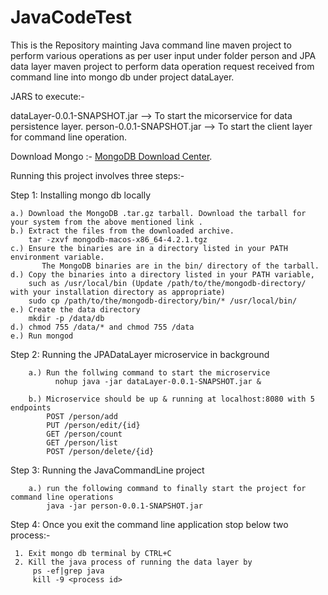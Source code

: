 # JavaCodeTest

This is the Repository mainting Java command line maven project to perform various operations as per user input under folder person and JPA data layer maven project to perform data operation request received from command line into mongo db under project dataLayer. 

JARS to execute:- 

dataLayer-0.0.1-SNAPSHOT.jar --> To start the micorservice for data persistence layer.
person-0.0.1-SNAPSHOT.jar  -->  To start the client layer for command line operation.

Download Mongo :- 
[MongoDB Download Center](https://www.mongodb.com/download-center/community?jmp=docs).

Running this project involves three steps:- 

Step 1: Installing mongo db locally

    a.) Download the MongoDB .tar.gz tarball. Download the tarball for your system from the above mentioned link .
    b.) Extract the files from the downloaded archive.
        tar -zxvf mongodb-macos-x86_64-4.2.1.tgz
    c.) Ensure the binaries are in a directory listed in your PATH environment variable.
           The MongoDB binaries are in the bin/ directory of the tarball. 
    d.) Copy the binaries into a directory listed in your PATH variable, 
        such as /usr/local/bin (Update /path/to/the/mongodb-directory/ with your installation directory as appropriate)
        sudo cp /path/to/the/mongodb-directory/bin/* /usr/local/bin/
    e.) Create the data directory
        mkdir -p /data/db
    d.) chmod 755 /data/* and chmod 755 /data
    e.) Run mongod
    



Step 2: Running the JPADataLayer microservice in background

        a.) Run the follwing command to start the microservice 
              nohup java -jar dataLayer-0.0.1-SNAPSHOT.jar &
              
        b.) Microservice should be up & running at localhost:8080 with 5 endpoints
            POST /person/add
            PUT /person/edit/{id}
            GET /person/count
            GET /person/list
            POST /person/delete/{id}

Step 3: Running the JavaCommandLine project

        a.) run the following command to finally start the project for command line operations
            java -jar person-0.0.1-SNAPSHOT.jar
            
            
Step 4: Once you exit the command line application stop below two process:-

     1. Exit mongo db terminal by CTRL+C
     2. Kill the java process of running the data layer by 
         ps -ef|grep java
         kill -9 <process id>
